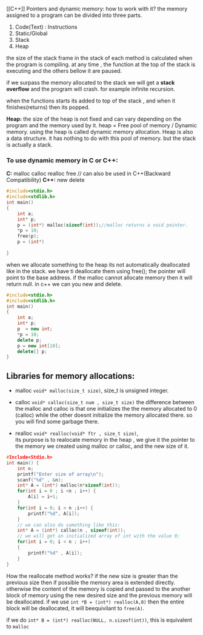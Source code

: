 [[C++]]
Pointers and dynamic memory:
how to work with it?
the memory assigned to a program can be divided into three parts.
1. Code(Text) : Instructions
2. Static/Global
3. Stack
4. Heap

the size of the stack frame in the stack of each method is calculated when the program is compiling.
at any time , the function at the top of the stack  is executing and the others bellow it are paused.

if we surpass the memory allocated to the stack we will get a **stack overflow** and the program will crash.
for example infinite recursion.

when the functions starts its added to top of the stack , and when it finishes(returns) then its popped.

**Heap:**
the size of the heap is not fixed and can vary depending on the program and the memory used by it.
heap = Free pool of memory / Dynamic memory.
using the heap  is called dynamic memory allocation.
Heap is also a data structure. it has nothing to do with this pool of memory.
but the stack is actually a stack.

### To use dynamic memory in C or C++:
**C:**
malloc
calloc
realloc
free
// can also be used in C++(Backward Compatibility)
 **C++:**
new 
delete
```Cpp
#include<stdio.h>
#include<stdlib.h>
int main()
{
	int a;
	int* p;
	p = (int*) malloc(sizeof(int));//malloc returns a void pointer.
	*p = 10;
	free(p);
	p = (int*)
	
}
```
when we allocate something to the heap its not automatically deallocated like in the stack. we have ti deallocate them using free();
the pointer will point to the base address.
if the malloc cannot allocate memory then it will return null.
in c++ we can you new and delete.

```Cpp
#include<stdio.h>
#include<stdlib.h>
int main()
{
	int a;
	int* p;
	p  = new int;
	*p = 10;
	delete p;
	p = new int[10];
	delete[] p;
}
```

## Libraries for memory allocations:
+ malloc `void* malloc(size_t size)`, size_t is unsigned integer.

+ calloc `void* calloc(size_t num , size_t size)` 
the difference between the malloc and calloc is that one initializes the the memory allocated to 0 (calloc) while the other doesnt initialize the memory allocated there. so you will find some garbage there.

+ realloc `void* realloc(void* ftr , size_t size)`,  
its purpose is to realocate memory in the heap , we give it the pointer to the memory we created using malloc or calloc, and the new size of it.


```Cpp
#Include<Stdio.h>
int main() {
	int n; 
	printf("Enter size of array\n");
	scanf("%d" , &n);
	int* A = (int*) malloc(n*sizeof(int));
	for(int i = 0 ; i <n ; i++) {
		A[i] = i+1;
	}
	for(int i = 0; i < n ;i++) {
		printf("%d", A[i]);
	}
	// we can also do something like this:
	int* A = (int*) calloc(n , sizeof(int));
	// we will get an initialized array of int with the value 0;
	for(int i = 0; i < n ; i++) 
	{
		printf("%d" , A[i]);
	}
}
```

How the reallocate method works?
if the new size is greater than the previous size then if possible the memory area is extended directly. otherwise the content of the memory is copied and passed to the another block of memory using the new desired size and the previous memory will be deallocated.
if we use `int *B = (int*) realloc(A,0)` then the entire block will be deallocated, it will beequivilant to `free(A)`.

if we do `int* B = (int*) realloc(NULL, n.sizeof(int))`, this is equivalent to `malloc`
